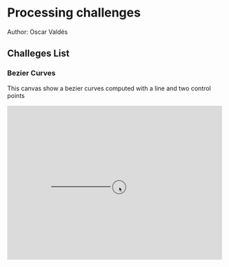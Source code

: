 # Processing challenges

Author: Oscar Valdés

## Challeges List

### Bezier Curves
This canvas show a bezier curves computed with a line and two control points

![Watch the video](https://github.com/Jhoscar22/ComputerGraphics/blob/main/Processing/BezierCurve/README/recording.gif)